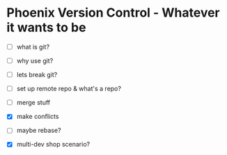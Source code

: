 # Phoenix Version Control - Whatever it wants to be

- [ ] what is git?
- [ ] why use git?
- [ ] lets break git?
- [ ] set up remote repo & what's a repo?
- [ ] merge stuff
- [x] make conflicts
- [ ] maybe rebase?
- [x] multi-dev shop scenario?

